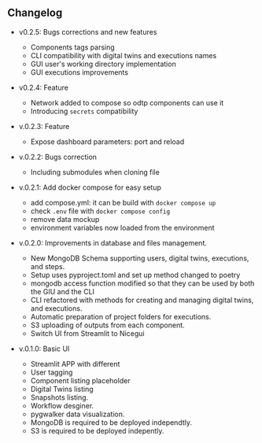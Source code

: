 ## Changelog

- v0.2.5: Bugs corrections and new features
    - Components tags parsing
    - CLI compatibility with digital twins and executions names
    - GUI user's working directory implementation
    - GUI executions improvements

- v0.2.4: Feature
    - Network added to compose so odtp components can use it
    - Introducing `secrets` compatibility

- v.0.2.3: Feature
    - Expose dashboard parameters: port and reload
    
- v.0.2.2: Bugs correction
    - Including submodules when cloning file

- v.0.2.1: Add docker compose for easy setup
    - add compose.yml: it can be build with `docker compose up`
    - check `.env` file with `docker compose config`
    - remove data mockup 
    - environment variables now loaded from the environment

- v.0.2.0: Improvements in database and files management.
    - New MongoDB Schema supporting users, digital twins, executions, and steps. 
    - Setup uses pyproject.toml and set up method changed to poetry
    - mongodb access function modified so that they can be used by both the GIU and the CLI
    - CLI refactored with methods for creating and managing digital twins, and executions. 
    - Automatic preparation of project folders for executions. 
    - S3 uploading of outputs from each component.
    - Switch UI from Streamlit to Nicegui

- v.0.1.0: Basic UI
    - Streamlit APP with different
    - User tagging
    - Component listing placeholder
    - Digital Twins listing
    - Snapshots listing.
    - Workflow desginer.
    - pygwalker data visualization.
    - MongoDB is required to be deployed independtly.
    - S3 is required to be deployed indepently.
